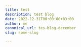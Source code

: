 ```yaml
---
title: test
description: test blog
date: 2022-12-31T00:00:00+03:00
author: me
canonical_url: tes-blog-december
slug: some-slug

---
```

